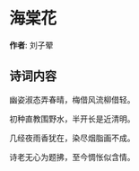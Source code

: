 # 海棠花

**作者**: 刘子翚

## 诗词内容

幽姿淑态弄春晴，梅借风流柳借轻。

初种直教围野水，半开长是近清明。

几经夜雨香犹在，染尽烟脂画不成。

诗老无心为题拂，至今惆怅似含情。

